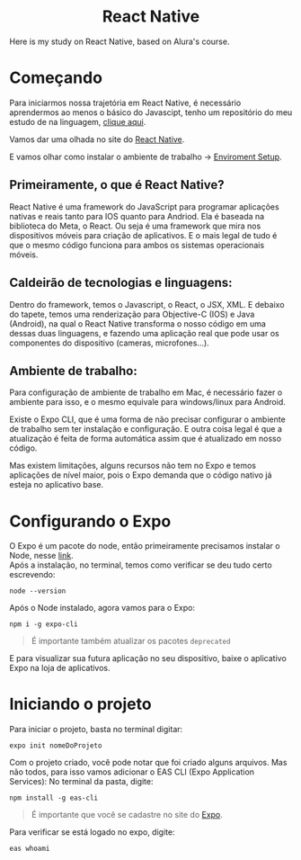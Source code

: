 <h1 align="center">React Native</h1> 
Here is my study on React Native, based on Alura's course.

<h1>Começando</h1>
<p>Para iniciarmos nossa trajetória em React Native, é necessário aprendermos ao menos o básico do Javascipt, tenho um repositório do meu estudo de na linguagem, <a href="https://github.com/gotomarcelo/aprendendo-js/blob/master/README.md" target="_blank">clique aqui</a>.</p>

<p>Vamos dar uma olhada no site do <a href="https://reactnative.dev" target="_blank">React Native</a>.</p>
<p>E vamos olhar como instalar o ambiente de trabalho -> <a href="https://reactnative.dev" target="_blank">Enviroment Setup</a>.</p>

<h2>Primeiramente, o que é React Native?</h2>
<p>React Native é uma framework do JavaScript para programar aplicações nativas e reais tanto para IOS quanto para Andriod. Ela é baseada na biblioteca do Meta, o React. Ou seja é uma framework que mira nos dispositivos móveis para criação de aplicativos. E o mais legal de tudo é que o mesmo código funciona para ambos os sistemas operacionais móveis.</p>

<h2>Caldeirão de tecnologias e linguagens:</h2>
<p>Dentro do framework, temos o Javascript, o React, o JSX, XML. E debaixo do tapete, temos uma renderização para Objective-C (IOS) e Java (Android), na qual o React Native transforma o nosso código em uma dessas duas linguagens, e fazendo uma aplicação real que pode usar os componentes do dispositivo (cameras, microfones...).</p>

<h2>Ambiente de trabalho:</h2>
<p>Para configuração de ambiente de trabalho em Mac, é necessário fazer o ambiente para isso, e o mesmo equivale para windows/linux para Android.</p>
<p>Existe o Expo CLI, que é uma forma de não precisar configurar o ambiente de trabalho sem ter instalação e configuração. E outra coisa legal é que a atualização é feita de forma automática assim que é atualizado em nosso código.</p>
<p>Mas existem limitações, alguns recursos não tem no Expo e temos aplicações de nível maior, pois o Expo demanda que o código nativo já esteja no aplicativo base.</p>

<h1>Configurando o Expo</h1>
<p>O Expo é um pacote do node, então primeiramente precisamos instalar o Node, nesse <a href="https://nodejs.org/en/" target="_blank">link</a>.
<br/>
Após a instalação, no terminal, temos como verificar se deu tudo certo escrevendo:
</p>

```console
node --version
```

<p>Após o Node instalado, agora vamos para o Expo:</p>

```console
npm i -g expo-cli
```

> É importante também atualizar os pacotes `deprecated`

<p>E para visualizar sua futura aplicação no seu dispositivo, baixe o aplicativo Expo na loja de aplicativos.</p>

<h1>Iniciando o projeto</h1>
<p>Para iniciar o projeto, basta no terminal digitar:</p>

```console
expo init nomeDoProjeto
```
Com o projeto criado, você pode notar que foi criado alguns arquivos. Mas não todos, para isso vamos adicionar o EAS CLI (Expo Application Services):
No terminal da pasta, digite:

```console
npm install -g eas-cli
```

> É importante que você se cadastre no site do <a href='https://expo.dev' target="_blank">Expo</a>.

Para verificar se está logado no expo, digite:

```console
eas whoami
```

